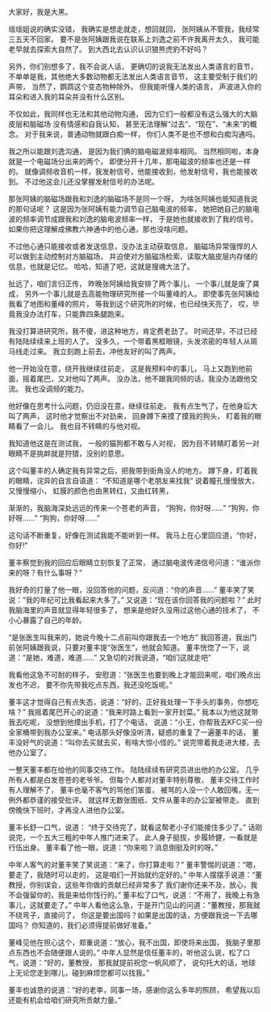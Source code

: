 大家好，我是大黑。

瑶瑶姐说的确实没错，
我确实是想走就走，想回就回，
张阿姨从不管我，我经常三五天不回家。
要不是张阿姨跟我说在联系上刘逸之前不许我离开太久，
我可能老早就去探索大自然了。
到大西北去认识认识狼熊虎豹不好吗？

另外，你们别想多了，我不会说人话，
更确切的说我无法发出人类语言的音节，
不单单是我，其他绝大多数动物都无法发出人类语言音节，
这主要受制于我们的声带，
当然了，鹦鹉这个变态物种除外。
但我能听懂人类的语言，
声波进入你的耳朵和进入我的耳朵并没有什么区别。

不仅如此，我同样也无法和其他动物沟通，
因为它们一般都没有这么强大的大脑皮层和脑磁场
没有情感和自我认知，
甚至无法理解“过去”、“现在”、“未来”的概念。
对于我来说，普通动物就跟白痴一样，
你们人类不是也不想和白痴沟通吗。

我之所以能跟刘逸沟通，
是因为我们俩的脑电磁波频率相同。
当然相同啦，本身就是一个电磁场分出来的两个，
即使分开十几年，那电磁波的频率也还是一样的。
就像调频收音机一样，我发射信号，他能接收到，他发射信号，我也能接收到。
不过他这会儿还没掌握发射信号的办法呢。

那张阿姨的脑磁场跟我和刘逸的脑磁场不是同一个呀，
为啥张阿姨也能知道我说的那句话呢？
这是因为张阿姨有能力调节自己脑电波的频率，
她把她自己的脑电波的频率调节成跟我和刘逸的脑电波频率一样，
于是她也就接收到了我的信号。
如果你把这理解成佛教六神通中的他心通，那也没啥问题。

不过他心通只能接收或者发送信息，没办法主动获取信息，
脑磁场异常强悍的人可以做到主动控制对方脑磁场，
并迫使对方脑磁场检索、读取大脑皮层内存储的信息，也就是记忆。
哈哈，知道了吧，这就是搜魂大法了。

扯远了，咱们言归正传，
昨晚张阿姨给我安排了两个事儿，
一个事儿就是废了龚成，
另外一个事儿就是去高能物理研究所接一个叫董峰的人。
即使事先张阿姨给我看了地图和董峰的照片，
等我到这个研究所的时候，也已经快天亮了，
哎，毕竟我没办法打车，只能靠四条腿跑来。

我没打算进研究所，我不傻，进这种地方，肯定费老劲了。
时间还早，不过已经有陆陆续续来上班的人了。
没多久，一个带着黑框眼镜，头发浓密的年轻人从斑马线走过来。
我立刻跑上前去，冲他友好的叫了两声。

他一开始没在意，绕开我继续往前走，
这是我预料中的事儿，
马上又跑到他前面，摇着尾巴，又对他叫了两声。
没办法，他不跟我同频的话，我没办法跟他交流。
我也没调频的能力。

他好像在思考什么问题，仍旧没在意，继续往前走。
我有点生气了，在他身后大叫了两声，
这时他才觉察出不对劲来，
回身蹲下来摸了摸我的狗头，
盯着我的眼睛看了一会儿。
我也目不转睛的与他对视。

我知道他这是在测试我，
一般的猫狗都不敢与人对视，
因为目不转睛盯着另一对眼睛不是挑衅就是狩猎，没别的意思。

这个叫董丰的人确定我有异常之后，把我带到街角没人的地方。
蹲下身，盯着我的眼睛，诧异的自言自语道：
“不知道是哪个老朋友来找我”
说着瞳孔慢慢放大，又慢慢缩小，
虹膜的颜色也由黑转红，又由红转黑，

渐渐的，我脑海深处远远的传来一个苍老的声音，
“狗狗，你好呀......”
“狗狗，你好呀......”
“狗狗，你好呀......”

这句话不断重复，好像在测试我能不能听到一样。
我马上在心里回应道，“你好，你好!”

董丰察觉到我的回应后眼睛立刻恢复了正常，
通过脑电波传递信号问道：“谁派你来的呀？有什么事呀？”

我好奇的打量了他一眼，没回答他的问题，反问道：“你的声音......”
董丰笑了笑说：“我的年纪可比我看起来大多了。”
又说道：“现在该你回答我的问题啦？”
此时我脑海里的声音就显得年轻很多了，
想来是他好久没用过这他心通的技术了，
不小心暴露了自己的年龄。

“是张医生叫我来的，她说今晚十二点前叫你跟我去一个地方”
我回答道，我出门前张阿姨跟我说，只要对董丰提“张医生”，他就会知道。
董丰恍惚了一下，说道：“是她，难道，难道......”
又急切的对我说道，“咱们这就走吧”

我看他这急不可耐的样子，
安慰道：“张医生也要到晚上才能回来呢，咱们晚点出发也不迟，
要不你先带我吃点东西，我还没吃饭呢。”

董丰这才觉得自己有点失态，说道：“好的，正好我处理一下手头的事务，你想吃啥？”
我摇着尾巴开心的说道：“我来时路上看到一家开封菜。”
我本以为他这就带我去吃呢，
没想到他摸出手机，打了个电话，
说道：“小王，你帮我去KFC买一份全家桶带到我办公室来。”
电话那头好像没听清，疑惑的重复了一遍董丰的话，
董丰没好气的说道：“叫你去买就去买，有啥大惊小怪的。”
说完带着我走进大楼，去他办公室了。

一整天董丰都在给他的同事交待工作。
陆陆续续有研究员进出他的办公室。
几乎所有人都是白发苍苍的老爷爷。
但每个人都对对董丰特别尊敬，
董丰交待工作时有人理解不了，
董丰也毫不客气的骂他们笨蛋，
被骂的人没一个人敢回嘴，无一例外都恭谨的接受批评。
就这样无数张图纸、文件从董丰的办公室被带走。
直到傍晚快下班时，才再没人进他办公室。

董丰长舒一口气，说道：
“终于交待完了，就看这帮老小子们能接住多少了。”
话刚说完，一个五大三粗的中年人推门进来了。
此人身子挺拔，步履矫健，一看就是行伍出身。
董丰看了他一眼，说道：“你来啦？消息倒挺及时的呀。”

中年人客气的对董丰笑了笑说道：“来了，你打算走啦？”
董丰警惕的说道：“嗯，要走了，我随时可以走的，
这是咱们一开始就约定好的。”
中年人摆摆手说道：“董教授，你别误会，这些年你做的贡献已经非常多了
我们谢你还来不及，放心，我不会强留你的，我是来给你饯行的。”
董丰松了口气，说道：“不用了，我晚上有急事儿，这就要走了。”
中年人看他这么急，于是开门见山的问道：“董教授，那我就不绕弯子，直接问了，
你这是要出国吗？如果是出国的话，方便跟我说一下去哪国吗？
你知道的，我们必须得提前做好准备。”

董峰见他在担心这个，郑重说道：“放心，我不出国，即使将来出国，
我脑子里那点东西也不会随便跟人说的。”
中年人显然是信任董丰的，听他这么说，松了口气，说道：“好的，董教授，
那我就提前祝您一帆风顺了，
说句托大的话，地球上无论您走到哪儿，碰到麻烦您都可以找我。”

董丰也诚恳的说道：“好的老李，同事一场，感谢你这么多年的照顾，
希望我以后还能有机会给咱们研究所贡献力量。”











